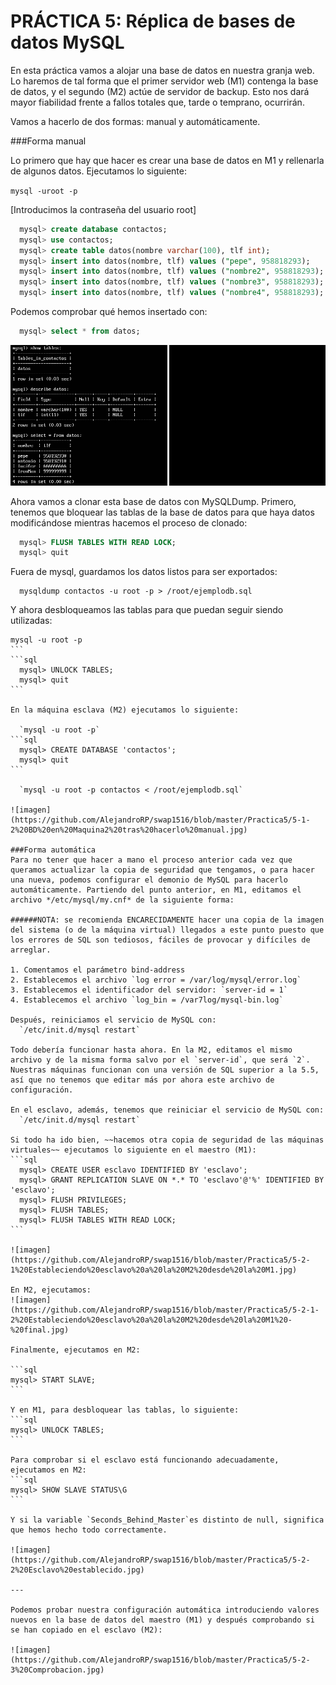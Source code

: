 

# **PRÁCTICA 5: Réplica de bases de datos MySQL**

En esta práctica vamos a alojar una base de datos en nuestra granja web. Lo haremos de tal forma que el primer servidor web (M1) contenga la base de datos, y el segundo (M2) actúe de servidor de backup. Esto nos dará mayor fiabilidad frente a fallos totales que, tarde o temprano, ocurrirán.

Vamos a hacerlo de dos formas: manual y automáticamente.

###Forma manual

Lo primero que hay que hacer es crear una base de datos en M1 y rellenarla de algunos datos. Ejecutamos lo siguiente:

  `mysql -uroot -p`
  
[Introducimos la contraseña del usuario root]
```sql
  mysql> create database contactos;
  mysql> use contactos;
  mysql> create table datos(nombre varchar(100), tlf int);
  mysql> insert into datos(nombre, tlf) values ("pepe", 958818293);
  mysql> insert into datos(nombre, tlf) values ("nombre2", 958818293);
  mysql> insert into datos(nombre, tlf) values ("nombre3", 958818293);
  mysql> insert into datos(nombre, tlf) values ("nombre4", 958818293);
```

Podemos comprobar qué hemos insertado con:

```sql
  mysql> select * from datos;
```

![imagen](https://github.com/AlejandroRP/swap1516/blob/master/Practica5/5-1-1%20Base%20de%20datos.JPG)

Ahora vamos a clonar esta base de datos con MySQLDump. Primero, tenemos que bloquear las tablas de la base de datos para que haya datos modificándose mientras hacemos el proceso de clonado:

```sql
  mysql> FLUSH TABLES WITH READ LOCK;
  mysql> quit
```

Fuera de mysql, guardamos los datos listos para ser exportados:
```
  mysqldump contactos -u root -p > /root/ejemplodb.sql
```

Y ahora desbloqueamos las tablas para que puedan seguir siendo utilizadas:

````
mysql -u root -p
```
```sql
  mysql> UNLOCK TABLES;
  mysql> quit
```

En la máquina esclava (M2) ejecutamos lo siguiente:

  `mysql -u root -p`
```sql
  mysql> CREATE DATABASE 'contactos';
  mysql> quit
```

  `mysql -u root -p contactos < /root/ejemplodb.sql`

![imagen](https://github.com/AlejandroRP/swap1516/blob/master/Practica5/5-1-2%20BD%20en%20Maquina2%20tras%20hacerlo%20manual.jpg)

###Forma automática
Para no tener que hacer a mano el proceso anterior cada vez que queramos actualizar la copia de seguridad que tengamos, o para hacer una nueva, podemos configurar el demonio de MySQL para hacerlo automáticamente. Partiendo del punto anterior, en M1, editamos el archivo */etc/mysql/my.cnf* de la siguiente forma:

######NOTA: se recomienda ENCARECIDAMENTE hacer una copia de la imagen del sistema (o de la máquina virtual) llegados a este punto puesto que los errores de SQL son tediosos, fáciles de provocar y difíciles de arreglar.

1. Comentamos el parámetro bind-address
2. Establecemos el archivo `log error = /var/log/mysql/error.log`
3. Establecemos el identificador del servidor: `server-id = 1`
4. Establecemos el archivo `log_bin = /var7log/mysql-bin.log`

Después, reiniciamos el servicio de MySQL con:
  `/etc/init.d/mysql restart`

Todo debería funcionar hasta ahora. En la M2, editamos el mismo archivo y de la misma forma salvo por el `server-id`, que será `2`. Nuestras máquinas funcionan con una versión de SQL superior a la 5.5, así que no tenemos que editar más por ahora este archivo de configuración.

En el esclavo, además, tenemos que reiniciar el servicio de MySQL con:
  `/etc/init.d/mysql restart`

Si todo ha ido bien, ~~hacemos otra copia de seguridad de las máquinas virtuales~~ ejecutamos lo siguiente en el maestro (M1):
```sql
  mysql> CREATE USER esclavo IDENTIFIED BY 'esclavo';
  mysql> GRANT REPLICATION SLAVE ON *.* TO 'esclavo'@'%' IDENTIFIED BY 'esclavo';
  mysql> FLUSH PRIVILEGES;
  mysql> FLUSH TABLES;
  mysql> FLUSH TABLES WITH READ LOCK;
```

![imagen](https://github.com/AlejandroRP/swap1516/blob/master/Practica5/5-2-1%20Estableciendo%20esclavo%20a%20la%20M2%20desde%20la%20M1.jpg)

En M2, ejecutamos:
![imagen](https://github.com/AlejandroRP/swap1516/blob/master/Practica5/5-2-1-2%20Estableciendo%20esclavo%20a%20la%20M2%20desde%20la%20M1%20-%20final.jpg)

Finalmente, ejecutamos en M2:

```sql
mysql> START SLAVE;
```

Y en M1, para desbloquear las tablas, lo siguiente:
```sql
mysql> UNLOCK TABLES;
```

Para comprobar si el esclavo está funcionando adecuadamente, ejecutamos en M2:
```sql
mysql> SHOW SLAVE STATUS\G
```

Y si la variable `Seconds_Behind_Master`es distinto de null, significa que hemos hecho todo correctamente. 

![imagen](https://github.com/AlejandroRP/swap1516/blob/master/Practica5/5-2-2%20Esclavo%20establecido.jpg)

---

Podemos probar nuestra configuración automática introduciendo valores nuevos en la base de datos del maestro (M1) y después comprobando si se han copiado en el esclavo (M2):

![imagen](https://github.com/AlejandroRP/swap1516/blob/master/Practica5/5-2-3%20Comprobacion.jpg)



